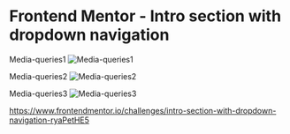 # Frontend Mentor - Intro section with dropdown navigation

Media-queries1
![Media-queries1](https://github.com/Dioxop/First-Responsive-Website/assets/88603010/ddf5d2ac-52b9-46e0-a9ea-0d59054f26e8)

Media-queries2
![Media-queries2](https://github.com/Dioxop/First-Responsive-Website/assets/88603010/22932f4c-2dc4-466a-b6ca-a5b644c9fc62)

Media-queries3
![Media-queries3](https://github.com/Dioxop/First-Responsive-Website/assets/88603010/aa229e35-ef67-4905-9ef1-6c0e807129a2)

https://www.frontendmentor.io/challenges/intro-section-with-dropdown-navigation-ryaPetHE5
